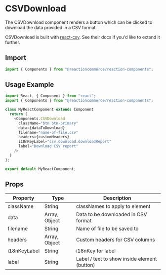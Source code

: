 # CSVDownload

The CSVDownload component renders a button which can be clicked to download the data provided in a CSV format.

CSVDownload is built with [react-csv](https://github.com/abdennour/react-csv). See their docs if you'd like to extend it further.

## Import

```javascript
import { Components } from "@reactioncommerce/reaction-components";
```

## Usage Example

```javascript
import React, { Component } from "react";
import { Components } from "@reactioncommerce/reaction-components";

class MyReactComponent extends Component
  return (
    <Components.CSVDownload
      className="btn btn-primary"
      data={dataToDownload}
      filename="name-of-file.csv"
      headers={customHeaders}
      i18nKeyLabel="csv.download.downloadReport"
      label="Download CSV report"
    />
  )
};

export default MyReactComponent;
```

## Props

| Property        | Type                      | Description                                               |
| --------------- | ------------------------- | --------------------------------------------------------- |
| className       | String                    | classNames to apply to element                            |
| data            | Array, Object             | Data to be downloaded in CSV format                       |
| filename        | String                    | Name of file to be saved to                               |
| headers         | Array, Object             | Custom headers for CSV columns                            |
| i18nKeyLabel    | String                    | i18nKey for label                                         |
| label           | String                    | Label / text to show inside element (button)              |
